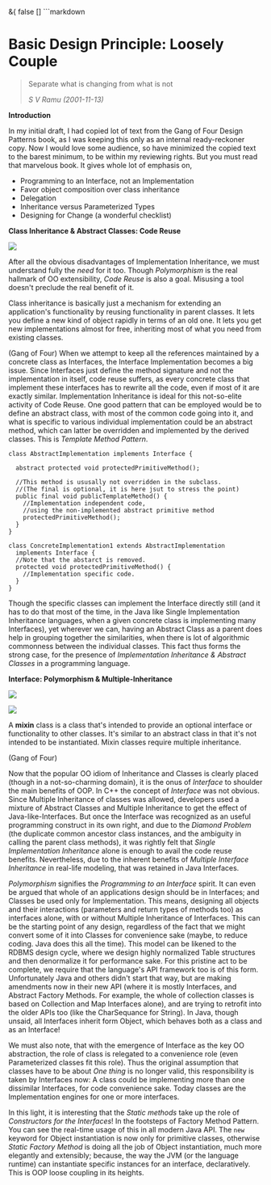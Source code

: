 &{<nil> false <nil> <nil> [] <nil> <nil> <nil> <nil> ```markdown
# Basic Design Principle: Loosely Couple

> Separate what is changing from what is not
>
> *S V Ramu (2001-11-13)*

**Introduction**

In my initial draft, I had copied lot of text from the Gang of Four Design Patterns book, as I was keeping this only as an internal ready-reckoner copy. Now I would love some audience, so have minimized the copied text to the barest minimum, to be within my reviewing rights. But you must read that marvelous book. It gives whole lot of emphasis on,

*   Programming to an Interface, not an Implementation
*   Favor object composition over class inheritance
*   Delegation
*   Inheritance versus Parameterized Types
*   Designing for Change (a wonderful checklist)

**Class Inheritance &amp; Abstract Classes: Code Reuse**

![](Basic%20Design%20Principle%20Loosely%20Couple/f4c8a4accb2bac2c0f31e9a93818cc6b.jpg)

After all the obvious disadvantages of Implementation Inheritance, we must understand fully the *need* for it too. Though *Polymorphism* is the real hallmark of OO extensibility, *Code Reuse* is also a goal. Misusing a tool doesn't preclude the real benefit of it.

Class inheritance is basically just a mechanism for extending an application's functionality by reusing functionality in parent classes. It lets you define a new kind of object rapidly in terms of an old one. It lets you get new implementations almost for free, inheriting most of what you need from existing classes.

(Gang of Four) When we attempt to keep all the references maintained by a concrete class as Interfaces, the Interface Implementation becomes a big issue. Since Interfaces just define the method signature and not the implementation in itself, code reuse suffers, as every concrete class that implement these interfaces has to rewrite all the code, even if most of it are exactly similar. Implementation Inheritance is ideal for this not-so-elite activity of Code Reuse. One good pattern that can be employed would be to define an abstract class, with most of the common code going into it, and what is specific to various individual implementation could be an abstract method, which can latter be overridden and implemented by the derived classes. This is *Template Method Pattern*.

```
class AbstractImplementation implements Interface {

  abstract protected void protectedPrimitiveMethod();

  //This method is ususally not overridden in the subclass.
  //(The final is optional, it is here jsut to stress the point)
  public final void publicTemplateMethod() {
    //Implementation independent code,
    //using the non-implemented abstract primitive method
    protectedPrimitiveMethod();
  }
}

class ConcreteImplementation1 extends AbstractImplementation
  implements Interface {
  //Note that the abstarct is removed.
  protected void protectedPrimitiveMethod() {
    //Implementation specific code.
  }
}
```

Though the specific classes can implement the Interface directly still (and it has to do that most of the time, in the Java like Single Implementation Inheritance languages, when a given concrete class is implementing many Interfaces), yet wherever we can, having an Abstract Class as a parent does help in grouping together the similarities, when there is lot of algorithmic commonness between the individual classes. This fact thus forms the strong case, for the presence of *Implementation Inheritance &amp; Abstract Classes* in a programming language.

**Interface: Polymorphism &amp; Multiple-Inheritance**

![](Basic%20Design%20Principle%20Loosely%20Couple/effec771955664196801820c776e455f.jpg)

![](Basic%20Design%20Principle%20Loosely%20Couple/9c3dfb37fa03a0f8ca28e8746138d8d3.jpg)

A **mixin** class is a class that's intended to provide an optional interface or functionality to other classes. It's similar to an abstract class in that it's not intended to be instantiated. Mixin classes require multiple inheritance.

(Gang of Four)

Now that the popular OO idiom of Inheritance and Classes is clearly placed (though in a not-so-charming domain), it is the onus of *Interface* to shoulder the main benefits of OOP. In C++ the concept of *Interface* was not obvious. Since Multiple Inheritance of classes was allowed, developers used a mixture of Abstract Classes and Multiple Inheritance to get the effect of Java-like-Interfaces. But once the Interface was recognized as an useful programming construct in its own right, and due to the *Diamond Problem* (the duplicate common ancestor class instances, and the ambiguity in calling the parent class methods), it was rightly felt that *Single Implementation Inheritance* alone is enough to avail the code reuse benefits. Nevertheless, due to the inherent benefits of *Multiple Interface Inheritance* in real-life modeling, that was retained in Java Interfaces.

*Polymorphism* signifies the *Programming to an Interface* spirit. It can even be argued that whole of an applications design should be in Interfaces; and Classes be used only for Implementation. This means, designing all objects and their interactions (parameters and return types of methods too) as interfaces alone, with or without Multiple Inheritance of Interfaces. This can be the starting point of any design, regardless of the fact that we might convert some of it into Classes for convenience sake (maybe, to reduce coding. Java does this all the time). This model can be likened to the RDBMS design cycle, where we design highly normalized Table structures and then denormalize it for performance sake. For this pristine act to be complete, we require that the language's API framework too is of this form. Unfortunately Java and others didn't start that way, but are making amendments now in their new API (where it is mostly Interfaces, and Abstract Factory Methods. For example, the whole of collection classes is based on Collection and Map Interfaces alone), and are trying to retrofit into the older APIs too (like the CharSequance for String). In Java, though unsaid, all Interfaces inherit form Object, which behaves both as a class and as an Interface!

We must also note, that with the emergence of Interface as the key OO abstraction, the role of class is relegated to a convenience role (even Parameterized classes fit this role). Thus the original assumption that classes have to be about *One thing* is no longer valid, this responsibility is taken by Interfaces now: A class could be implementing more than one dissimilar Interfaces, for code convenience sake. Today classes are the Implementation engines for one or more interfaces.

In this light, it is interesting that the *Static methods* take up the role of *Constructors for the Interfaces*! In the footsteps of Factory Method Pattern. You can see the real-time usage of this in all modern Java API. The `new` keyword for Object instantiation is now only for primitive classes, otherwise *Static Factory Method* is doing all the job of Object instantiation, much more elegantly and extensibly; because, the way the JVM (or the language runtime) can instantiate specific instances for an interface, declaratively. This is OOP loose coupling in its heights.
```}